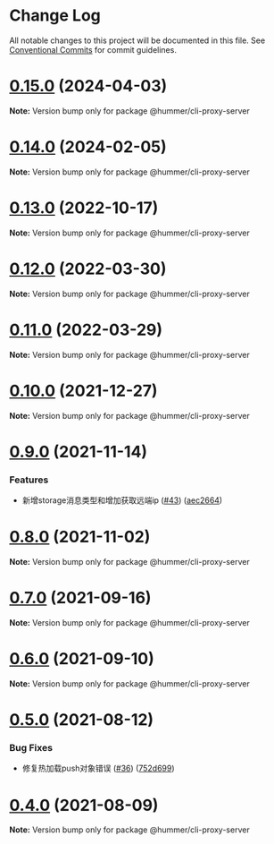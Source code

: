 # Change Log

All notable changes to this project will be documented in this file.
See [Conventional Commits](https://conventionalcommits.org) for commit guidelines.

# [0.15.0](https://github.com/OrangeLab/hummer-cli/compare/v0.14.0...v0.15.0) (2024-04-03)

**Note:** Version bump only for package @hummer/cli-proxy-server





# [0.14.0](https://github.com/OrangeLab/hummer-cli/compare/v0.13.1...v0.14.0) (2024-02-05)

**Note:** Version bump only for package @hummer/cli-proxy-server





# [0.13.0](https://github.91chi.fun//https://github.com/OrangeLab/hummer-cli/compare/v0.12.1...v0.13.0) (2022-10-17)

**Note:** Version bump only for package @hummer/cli-proxy-server





# [0.12.0](https://github.91chi.fun//https://github.com/OrangeLab/hummer-cli/compare/v0.11.0...v0.12.0) (2022-03-30)

**Note:** Version bump only for package @hummer/cli-proxy-server





# [0.11.0](https://github.91chi.fun//https://github.com/OrangeLab/hummer-cli/compare/v0.10.3...v0.11.0) (2022-03-29)

**Note:** Version bump only for package @hummer/cli-proxy-server





# [0.10.0](https://github.com.cnpmjs.org/OrangeLab/hummer-cli/compare/v0.9.0...v0.10.0) (2021-12-27)

**Note:** Version bump only for package @hummer/cli-proxy-server





# [0.9.0](https://github.com.cnpmjs.org/OrangeLab/hummer-cli/compare/v0.8.0...v0.9.0) (2021-11-14)


### Features

* 新增storage消息类型和增加获取远端ip ([#43](https://github.com.cnpmjs.org/OrangeLab/hummer-cli/issues/43)) ([aec2664](https://github.com.cnpmjs.org/OrangeLab/hummer-cli/commit/aec266471f2155d2229a76259aa81c11ac45b85e))





# [0.8.0](https://github.com.cnpmjs.org/OrangeLab/hummer-cli/compare/v0.7.4...v0.8.0) (2021-11-02)

**Note:** Version bump only for package @hummer/cli-proxy-server





# [0.7.0](https://github.com.cnpmjs.org/OrangeLab/hummer-cli/compare/v0.6.0...v0.7.0) (2021-09-16)

**Note:** Version bump only for package @hummer/cli-proxy-server





# [0.6.0](https://github.com.cnpmjs.org/OrangeLab/hummer-cli/compare/v0.5.0...v0.6.0) (2021-09-10)

**Note:** Version bump only for package @hummer/cli-proxy-server





# [0.5.0](https://github.com.cnpmjs.org/OrangeLab/hummer-cli/compare/v0.4.0...v0.5.0) (2021-08-12)


### Bug Fixes

* 修复热加载push对象错误 ([#36](https://github.com.cnpmjs.org/OrangeLab/hummer-cli/issues/36)) ([752d699](https://github.com.cnpmjs.org/OrangeLab/hummer-cli/commit/752d6991592df4b5dfa6172576c2fe74cf4ae6a4))





# [0.4.0](https://github.com.cnpmjs.org/OrangeLab/hummer-cli/compare/v0.3.1...v0.4.0) (2021-08-09)

**Note:** Version bump only for package @hummer/cli-proxy-server
